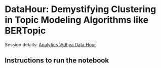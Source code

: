 # DataHour: Demystifying Clustering in Topic Modeling Algorithms like BERTopic

Session details: [Analytics Vidhya Data Hour](https://datahack.analyticsvidhya.com/contest/datahour-demystifying-clustering-in-topic-modeling-algorithms-like-bertopic/)


## Instructions to run the notebook
